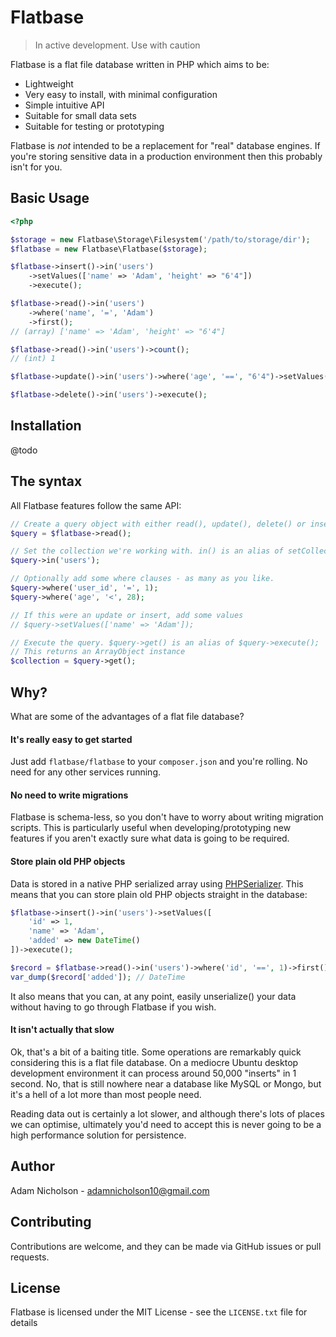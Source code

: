 # Flatbase

> In active development. Use with caution

Flatbase is a flat file database written in PHP which aims to be:

- Lightweight
- Very easy to install, with minimal configuration
- Simple intuitive API
- Suitable for small data sets
- Suitable for testing or prototyping

Flatbase is *not* intended to be a replacement for "real" database engines. If you're storing sensitive data in a production environment then this probably isn't for you.

## Basic Usage

```php
<?php

$storage = new Flatbase\Storage\Filesystem('/path/to/storage/dir');
$flatbase = new Flatbase\Flatbase($storage);

$flatbase->insert()->in('users')
    ->setValues(['name' => 'Adam', 'height' => "6'4"])
    ->execute();

$flatbase->read()->in('users')
    ->where('name', '=', 'Adam')
    ->first();
// (array) ['name' => 'Adam', 'height' => "6'4"]

$flatbase->read()->in('users')->count();
// (int) 1

$flatbase->update()->in('users')->where('age', '==', "6'4")->setValues(['name' => 'Joe'])->execute();

$flatbase->delete()->in('users')->execute();
```
    
## Installation

@todo
    
## The syntax

All Flatbase features follow the same API:


```php
// Create a query object with either read(), update(), delete() or insert()
$query = $flatbase->read();

// Set the collection we're working with. in() is an alias of setCollection()
$query->in('users');

// Optionally add some where clauses - as many as you like.
$query->where('user_id', '=', 1);
$query->where('age', '<', 28);

// If this were an update or insert, add some values
// $query->setValues(['name' => 'Adam']);

// Execute the query. $query->get() is an alias of $query->execute();
// This returns an ArrayObject instance
$collection = $query->get();
```
    


## Why?

What are some of the advantages of a flat file database?

#### It's really easy to get started
Just add `flatbase/flatbase` to your `composer.json` and you're rolling. No need for any other services running.

#### No need to write migrations
Flatbase is schema-less, so you don't have to worry about writing migration scripts. This is particularly useful when developing/prototyping new features if you aren't exactly sure what data is going to be required.

#### Store plain old PHP objects
Data is stored in a native PHP serialized array using [PHPSerializer](https://github.com/adamnicholson/php-serializer). This means that you can store plain old PHP objects straight in the database:

```php
$flatbase->insert()->in('users')->setValues([
    'id' => 1,
    'name' => 'Adam',
    'added' => new DateTime()
])->execute();

$record = $flatbase->read()->in('users')->where('id', '==', 1)->first();
var_dump($record['added']); // DateTime
```
    
It also means that you can, at any point, easily unserialize() your data without having to go through Flatbase if you wish. 
    
#### It isn't actually that slow

Ok, that's a bit of a baiting title. Some operations are remarkably quick considering this is a flat file database. On a mediocre Ubuntu desktop development environment it can process around 50,000 "inserts" in 1 second. No, that is still nowhere near a database like MySQL or Mongo, but it's a hell of a lot more than most people need. 

Reading data out is certainly a lot slower, and although there's lots of places we can optimise, ultimately you'd need to accept this is never going to be a high performance solution for persistence.

## Author

Adam Nicholson - adamnicholson10@gmail.com

## Contributing

Contributions are welcome, and they can be made via GitHub issues or pull requests.

## License

Flatbase is licensed under the MIT License - see the `LICENSE.txt` file for details
